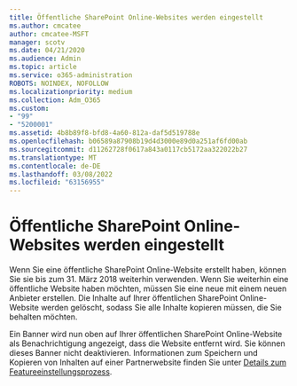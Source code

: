 ```yaml
---
title: Öffentliche SharePoint Online-Websites werden eingestellt
ms.author: cmcatee
author: cmcatee-MSFT
manager: scotv
ms.date: 04/21/2020
ms.audience: Admin
ms.topic: article
ms.service: o365-administration
ROBOTS: NOINDEX, NOFOLLOW
ms.localizationpriority: medium
ms.collection: Adm_O365
ms.custom:
- "99"
- "5200001"
ms.assetid: 4b8b89f8-bfd8-4a60-812a-daf5d519788e
ms.openlocfilehash: b06589a87908b19d4d3000e89d0a251af6fd00ab
ms.sourcegitcommit: d11262728f0617a843a0117cb5172aa322022b27
ms.translationtype: MT
ms.contentlocale: de-DE
ms.lasthandoff: 03/08/2022
ms.locfileid: "63156955"
---
```

# <a name="sharepoint-online-public-websites-are-being-discontinued"></a>Öffentliche SharePoint Online-Websites werden eingestellt

Wenn Sie eine öffentliche SharePoint Online-Website erstellt haben, können Sie sie bis zum 31. März 2018 weiterhin verwenden. Wenn Sie weiterhin eine öffentliche Website haben möchten, müssen Sie eine neue mit einem neuen Anbieter erstellen. Die Inhalte auf Ihrer öffentlichen SharePoint Online-Website werden gelöscht, sodass Sie alle Inhalte kopieren müssen, die Sie behalten möchten.
  
Ein Banner wird nun oben auf Ihrer öffentlichen SharePoint Online-Website als Benachrichtigung angezeigt, dass die Website entfernt wird. Sie können dieses Banner nicht deaktivieren. Informationen zum Speichern und Kopieren von Inhalten auf einer Partnerwebsite finden Sie unter [Details zum Featureeinstellungsprozess](https://go.microsoft.com/fwlink/?linkid=866980).
  